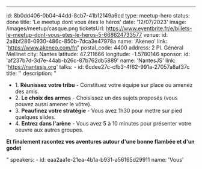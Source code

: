 ---

id: 8b0dd406-0b04-44dd-8cb7-41b12149a6cd
type: meetup-hero
status: done
title: 'Le meetup dont vous êtes le héros'
date: '12/07/2023'
image: /images/meetup/casque.png
ticketsUrl: https://www.eventbrite.fr/e/billets-le-meetup-dont-vous-etes-le-heros-5-668624733577
venue:
id: 2a8bf286-0930-486c-850b-7dca3e47978a
name: 'Akeneo'
link: 'https://www.akeneo.com/fr/'
postal_code: 4400
address: 2 Pl. Général Mellinet
city: Nantes
latitude: 47.211666
longitude: -1.5780146
sponsor:
id: 'af237b7d-3d7e-44ab-b26c-87b762db5889'
name: 'NantesJS'
link: 'https://nantesjs.org'
talks: -
id: 6cdee27c-cfb3-4f62-991a-27057a8af37c
title: ''
description: "
<ul style='margin-left:0;'>
<li>1. <strong>Réunissez votre tribu</strong> - Constituez votre équipe sur place ou amenez des amis.</li>
<li>2. <strong>Le choix des armes</strong> - Choisissez un des sujets proposés (vous pouvez aussi amener le vôtre).</li>
<li>3. <strong>Peaufinez votre stratégie</strong> - Vous avez 1h30 pour mettre sur pied quelques slides.</li>
<li>4. <strong>Entrez dans l'arène</strong> - Vous avez 5 à 10 minutes pour présenter votre oeuvre aux autres groupes.</li>
</ul>
<p><strong>Et finalement racontez vos aventures autour d'une bonne flambée et d'un godet</strong></p>"
speakers: -
id: eaa2aa1e-21ea-4b1a-b931-a56165d29911
name: 'Vous'
